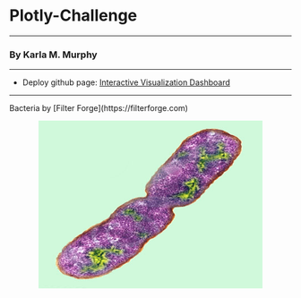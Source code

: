 # Plotly-Challenge
**********************************
### By Karla M. Murphy
*********************************

 * Deploy github page: [Interactive Visualization Dashboard](https://krla20.github.io/Plotly-Challenge/)
 <hr>
 Bacteria by [Filter Forge](https://filterforge.com)
 <p align="center"><img width="400" height= "300" src="Images/bacteria.jpg"></p?

